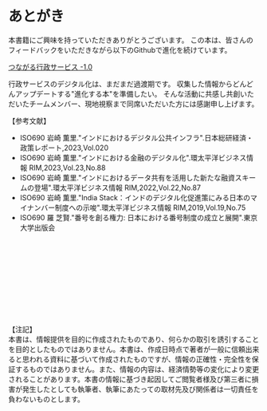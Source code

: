 # あとがき

本書籍にご興味を持っていただきありがとうございます。
この本は、皆さんのフィードバックをいただきながら以下のGithubで進化を続けています。

[つながる行政サービス -1.0](https://github.com/MotoyaTakashi/connected-onestop-in-gov-info)

行政サービスのデジタル化は、まだまだ過渡期です。
収集した情報からどんどんアップデートする"進化する本"を準備したい。
そんな活動に共感し共創いただいたチームメンバー、現地視察まで同席いただいた方には感謝申し上げます。

【参考文献】

- ISO690 岩崎 薫里."インドにおけるデジタル公共インフラ".日本総研経済・政策レポート,2023,Vol.020
- ISO690 岩崎 薫里."インドにおける金融のデジタル化".環太平洋ビジネス情報 RIM,2023,Vol.23,No.88
- ISO690 岩崎 薫里."インドにおけるデータ共有を活用した新たな融資スキームの登場".環太平洋ビジネス情報 RIM,2022,Vol.22,No.87
- ISO690 岩崎 薫里."India Stack：インドのデジタル化促進策にみる日本のマイナンバー制度への示唆".環太平洋ビジネス情報 RIM,2019,Vol.19,No.75
- ISO690 羅 芝賢."番号を創る権力: 日本における番号制度の成立と展開".東京大学出版会

<br>
<br>
<br>
<br>
<br>
<br>
<br>
<br>
<br>
<br>
【注記】<br>
本書は、情報提供を目的に作成されたものであり、何らかの取引を誘引することを目的としたものではありません。本書は、作成日時点で著者が一般に信頼出来ると思われる資料に基づいて作成されたものですが、情報の正確性・完全性を保証するものではありません。また、情報の内容は、経済情勢等の変化により変更されることがあります。本書の情報に基づき起因してご閲覧者様及び第三者に損害が発生したとしても執筆者、執筆にあたっての取材先及び関係者は一切責任を負わないものとします。